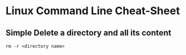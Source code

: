 # Linux Command Line Cheat-Sheet

## Simple Delete a directory and all its content
```
rm -r <directory name>
```

